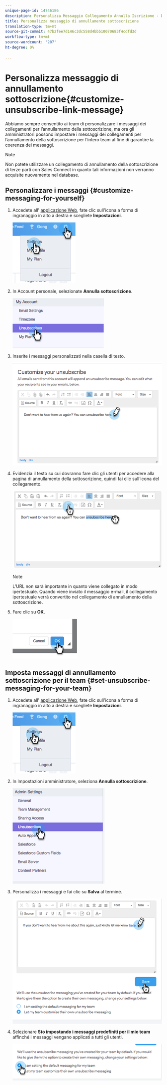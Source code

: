 ```yaml
---
unique-page-id: 14746186
description: Personalizza Messaggio Collegamento Annulla Iscrizione - Documenti Marketo - Documentazione prodotto
title: Personalizza messaggio di annullamento sottoscrizione
translation-type: tm+mt
source-git-commit: 47b2fee7d146c3dc558d4bbb10070683f4cdfd3d
workflow-type: tm+mt
source-wordcount: '207'
ht-degree: 0%

---
```



# Personalizza messaggio di annullamento sottoscrizione{#customize-unsubscribe-link-message}

Abbiamo sempre consentito ai team di personalizzare i messaggi dei collegamenti per l’annullamento della sottoscrizione, ma ora gli amministratori possono impostare i messaggi dei collegamenti per l’annullamento della sottoscrizione per l’intero team al fine di garantire la coerenza dei messaggi.

>[!NOTE]
>
>Non potete utilizzare un collegamento di annullamento della sottoscrizione di terze parti con Sales Connect in quanto tali informazioni non verranno acquisite nuovamente nel database.

## Personalizzare i messaggi {#customize-messaging-for-yourself}

1. Accedete all&#39; [applicazione Web](http://toutapp.com/login), fate clic sull&#39;icona a forma di ingranaggio in alto a destra e scegliete **Impostazioni**.

   ![](assets/one.png)

1. In Account personale, selezionate **Annulla sottoscrizione**.

   ![](assets/two-1.png)

1. Inserite i messaggi personalizzati nella casella di testo.

   ![](assets/three-1.png)

1. Evidenzia il testo su cui dovranno fare clic gli utenti per accedere alla pagina di annullamento della sottoscrizione, quindi fai clic sull’icona del collegamento.

   ![](assets/four-1.png)

   >[!NOTE]
   >
   >L’URL non sarà importante in quanto viene collegato in modo ipertestuale. Quando viene inviato il messaggio e-mail, il collegamento ipertestuale verrà convertito nel collegamento di annullamento della sottoscrizione.

1. Fare clic su **OK**.

   ![](assets/five.png)

## Imposta messaggi di annullamento sottoscrizione per il team {#set-unsubscribe-messaging-for-your-team}

1. Accedete all&#39; [applicazione Web](http://toutapp.com/login), fate clic sull&#39;icona a forma di ingranaggio in alto a destra e scegliete **Impostazioni**.

   ![](assets/six.png)

1. In Impostazioni amministratore, seleziona **Annulla sottoscrizione**.

   ![](assets/eight.png)

1. Personalizza i messaggi e fai clic su **Salva** al termine.

   ![](assets/seven.png)

1. Selezionare **Sto impostando i messaggi predefiniti per il mio team** affinché i messaggi vengano applicati a tutti gli utenti.

   ![](assets/eleven.png)

